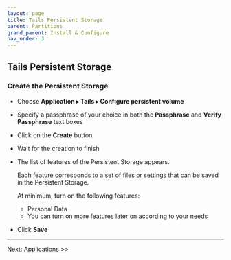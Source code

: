 ```yaml
---
layout: page
title: Tails Persistent Storage
parent: Partitions
grand_parent: Install & Configure
nav_order: 3
---
```


## Tails Persistent Storage

### Create the Persistent Storage

* Choose **Application ▸ Tails ▸ Configure persistent volume**


* Specify a passphrase of your choice in both the **Passphrase** and **Verify Passphrase** text boxes


* Click on the **Create** button


* Wait for the creation to finish


* The list of features of the Persistent Storage appears.
  
  Each feature corresponds to a set of files or settings that can be saved in the Persistent Storage.

  At minimum, turn on the following features:
    * Personal Data
    * You can turn on more features later on according to your needs


* Click **Save**

---
Next: [Applications >>](apps.html)